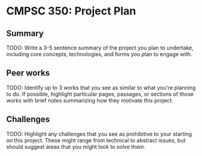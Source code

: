 # CMPSC 350: Project Plan

## Summary

TODO: Write a 3-5 sentence summary of the project you plan to undertake, including core concepts,
technologies, and forms you plan to engage with.

## Peer works

TODO: Identify up to 3 works that you see as similar to what you're planning to do. If possible,
highlight particular pages, passages, or sections of those works with brief notes summarizing how
they motivate this project.

## Challenges

TODO: Highlight any challenges that you see as prohibitive to your starting on this project. These
might range from technical to abstract issues, but should suggest areas that you might look to solve
them.
